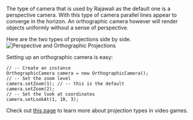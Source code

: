The type of camera that is used by Rajawali as the default one is a perspective camera. With this type of camera parallel lines appear to converge in the horizon.
An orthographic camera however will render objects uniformly without a sense of perspective.

Here are the two types of projections side by side. 
![Perspective and Orthographic Projections](http://rozengain.com/files/rajawali/projections.jpg)

Setting up an orthographic camera is easy:
```
// -- Create an instance
OrthographicCamera camera = new OrthographicCamera();
// -- Set the zoom level
camera.setZoom(1); // -- this is the default
camera.setZoom(2);
// -- Set the look at coordinates
camera.setLookAt(1, 10, 3);
```
Check out [this page](http://www.significant-bits.com/a-laymans-guide-to-projection-in-videogames) to learn more about projection types in video games.
